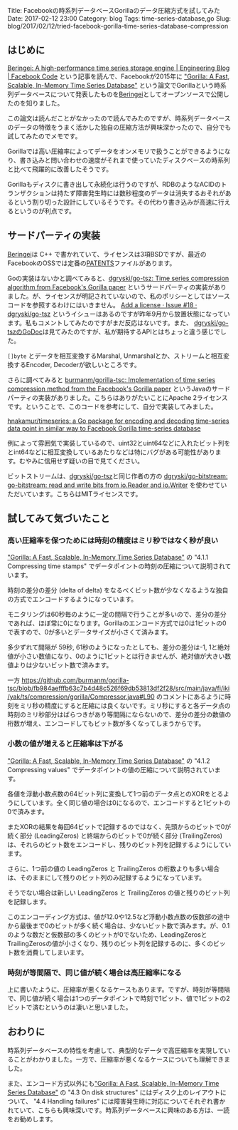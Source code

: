 Title: Facebookの時系列データベースGorillaのデータ圧縮方式を試してみた
Date: 2017-02-12 23:00
Category: blog
Tags: time-series-database,go
Slug: blog/2017/02/12/tried-facebook-gorilla-time-series-database-compression

## はじめに
[Beringei: A high-performance time series storage engine | Engineering Blog | Facebook Code](https://code.facebook.com/posts/952820474848503/beringei-a-high-performance-time-series-storage-engine/) という記事を読んで、Facebookが2015年に ["Gorilla: A Fast, Scalable, In-Memory Time Series Database"](http://www.vldb.org/pvldb/vol8/p1816-teller.pdf) という論文でGorillaという時系列データベースについて発表したものを[Beringei](https://github.com/facebookincubator/beringei)としてオープンソースで公開したのを知りました。

この論文は読んだことがなかったので読んでみたのですが、時系列データベースのデータの特徴をうまく活かした独自の圧縮方法が興味深かったので、自分でも試してみたのでメモです。

Gorillaでは高い圧縮率によってデータをオンメモリで扱うことができるようになり、書き込みと問い合わせの速度がそれまで使っていたディスクベースの時系列と比べて飛躍的に改善したそうです。

Gorillaもディスクに書き出して永続化は行うのですが、RDBのようなACIDのトランザクションは持たず障害発生時には数秒程度のデータは消失するおそれがあるという割り切った設計にしているそうです。その代わり書き込みが高速に行えるというのが利点です。

## サードパーティの実装
[Beringei](https://github.com/facebookincubator/beringei)は C++ で書かれていて、ライセンスは3項BSDですが、最近のFacebookのOSSでは定番の[PATENTS](https://github.com/facebookincubator/beringei/blob/master/PATENTS)ファイルがあります。

Goの実装はないかと調べてみると、[dgryski/go-tsz: Time series compression algorithm from Facebook's Gorilla paper](https://github.com/dgryski/go-tsz) というサードパーティの実装がありました。が、ライセンスが明記されていないので、私のポリシーとしてはソースコードを参照するわけにはいきません。 [Add a license · Issue #18 · dgryski/go-tsz](https://github.com/dgryski/go-tsz/issues/18) というイシューはあるのですが昨年9月から放置状態になっています。私もコメントしてみたのですがまだ反応はないです。また、 [dgryski/go-tszのGoDoc](https://godoc.org/github.com/dgryski/go-tsz)は見てみたのですが、私が期待するAPIとはちょっと違う感じでした。

`[]byte` とデータを相互変換するMarshal, Unmarshalとか、ストリームと相互変換するEncoder, Decoderが欲しいところです。

さらに調べてみると [burmanm/gorilla-tsc: Implementation of time series compression method from the Facebook's Gorilla paper](https://github.com/burmanm/gorilla-tsc/) というJavaのサードパーティの実装がありました。こちらはありがたいことにApache 2ライセンスです。ということで、このコードを参考にして、自分で実装してみました。

[hnakamur/timeseries: a Go package for encoding and decoding time-series data point in similar way to Facebook Gorilla time-series database](https://github.com/hnakamur/timeseries)

例によって雰囲気で実装しているので、uint32とuint64などに入れたビット列をとint64などに相互変換しているあたりなどは特にバグがある可能性があります。むやみに信用せず疑いの目で見てください。

ビットストリームは、[dgryski/go-tsz](https://github.com/dgryski/go-tsz)と同じ作者の方の [dgryski/go-bitstream: go-bitstream: read and write bits from io.Reader and io.Writer](https://github.com/dgryski/go-bitstream) を使わせていただいています。こちらはMITライセンスです。

## 試してみて気づいたこと

### 高い圧縮率を保つためには時刻の精度はミリ秒ではなく秒が良い

["Gorilla: A Fast, Scalable, In-Memory Time Series Database"](http://www.vldb.org/pvldb/vol8/p1816-teller.pdf) の "4.1.1 Compressing time stamps" でデータポイントの時刻の圧縮について説明されています。

時刻の差分の差分 (delta of delta) をなるべくビット数が少なくなるような独自の方式でエンコードするようになっています。

モニタリングは60秒毎のように一定の間隔で行うことが多いので、差分の差分であれば、ほぼ常に0になります。Gorillaのエンコード方式では0は1ビットの0で表すので、0が多いとデータサイズが小さくて済みます。

多少ずれて間隔が 59秒, 61秒のようになったとしても、差分の差分は-1, 1と絶対値が小さい数値になり、0のように1ビットとは行きませんが、絶対値が大きい数値よりは少ないビット数で済みます。

一方 https://github.com/burmanm/gorilla-tsc/blob/fb984aefffb63c7b4d48c526f69db53813df2f28/src/main/java/fi/iki/yak/ts/compression/gorilla/Compressor.java#L90 のコメントにあるように時刻をミリ秒の精度にすると圧縮には良くないです。ミリ秒にすると各データ点の時刻のミリ秒部分はばらつきがあり等間隔にならないので、差分の差分の数値の桁数が増え、エンコードしてもビット数が多くなってしまうからです。

### 小数の値が増えると圧縮率は下がる

["Gorilla: A Fast, Scalable, In-Memory Time Series Database"](http://www.vldb.org/pvldb/vol8/p1816-teller.pdf) の "4.1.2 Compressing values" でデータポイントの値の圧縮について説明されています。

各値を浮動小数点数の64ビット列に変換して1つ前のデータ点とのXORをとるようにしています。全く同じ値の場合は0になるので、エンコードすると1ビットの0で済みます。

またXORの結果を毎回64ビットで記録するのではなく、先頭からのビットで0が続く部分 (LeadingZeros) と終端からのビットで0が続く部分 (TrailingZeros) は、それらのビット数をエンコードし、残りのビット列を記録するようにしています。

さらに、1つ前の値の LeadingZeros と TrailingZeros の桁数よりも多い場合は、そのままにして残りのビット列のみ記録するようになっています。

そうでない場合は新しい LeadingZeros と TrailingZeros の値と残りのビット列を記録します。

このエンコーディング方式は、値が12.0や12.5など浮動小数点数の仮数部の途中から最後まで0のビットが多く続く場合は、少ないビット数で済みます。が、0.1 のような数だと仮数部の多くのビットが0でないため、LeadingZerosとTrailingZerosの値が小さくなり、残りのビット列を記録するのに、多くのビット数を消費してしまいます。

### 時刻が等間隔で、同じ値が続く場合は高圧縮率になる

上に書いたように、圧縮率が悪くなるケースもあります。ですが、時刻が等間隔で、同じ値が続く場合は1つのデータポイントで時刻で1ビット、値で1ビットの2ビットで済むというのは凄いと思いました。

## おわりに
時系列データベースの特性を考慮して、典型的なデータで高圧縮率を実現していることがわかりました。一方で、圧縮率が悪くなるケースについても理解できました。

また、エンコード方式以外にも["Gorilla: A Fast, Scalable, In-Memory Time Series Database"](http://www.vldb.org/pvldb/vol8/p1816-teller.pdf) の "4.3 On disk structures" にはディスク上のレイアウトについて、 "4.4 Handling failures" には障害発生時に対応についてそれぞれ書かれていて、こちらも興味深いです。時系列データベースに興味のある方は、一読をお勧めします。
